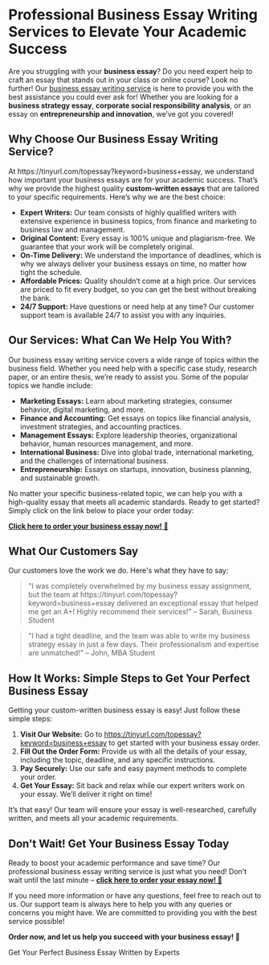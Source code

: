 <h1>Professional Business Essay Writing Services to Elevate Your Academic Success</h1>

<p>Are you struggling with your <strong>business essay</strong>? Do you need expert help to craft an essay that stands out in your class or online course? Look no further! Our <a href="https://tinyurl.com/topessay?keyword=business+essay">business essay writing service</a> is here to provide you with the best assistance you could ever ask for! Whether you are looking for a <strong>business strategy essay</strong>, <strong>corporate social responsibility analysis</strong>, or an essay on <strong>entrepreneurship and innovation</strong>, we’ve got you covered!</p>

<h2>Why Choose Our Business Essay Writing Service?</h2>

<p>At https://tinyurl.com/topessay?keyword=business+essay, we understand how important your business essays are for your academic success. That’s why we provide the highest quality <strong>custom-written essays</strong> that are tailored to your specific requirements. Here’s why we are the best choice:</p>

<ul>
  <li><strong>Expert Writers:</strong> Our team consists of highly qualified writers with extensive experience in business topics, from finance and marketing to business law and management.</li>
  <li><strong>Original Content:</strong> Every essay is 100% unique and plagiarism-free. We guarantee that your work will be completely original.</li>
  <li><strong>On-Time Delivery:</strong> We understand the importance of deadlines, which is why we always deliver your business essays on time, no matter how tight the schedule.</li>
  <li><strong>Affordable Prices:</strong> Quality shouldn’t come at a high price. Our services are priced to fit every budget, so you can get the best without breaking the bank.</li>
  <li><strong>24/7 Support:</strong> Have questions or need help at any time? Our customer support team is available 24/7 to assist you with any inquiries.</li>
</ul>

<h2>Our Services: What Can We Help You With?</h2>

<p>Our business essay writing service covers a wide range of topics within the business field. Whether you need help with a specific case study, research paper, or an entire thesis, we’re ready to assist you. Some of the popular topics we handle include:</p>

<ul>
  <li><strong>Marketing Essays:</strong> Learn about marketing strategies, consumer behavior, digital marketing, and more.</li>
  <li><strong>Finance and Accounting:</strong> Get essays on topics like financial analysis, investment strategies, and accounting practices.</li>
  <li><strong>Management Essays:</strong> Explore leadership theories, organizational behavior, human resources management, and more.</li>
  <li><strong>International Business:</strong> Dive into global trade, international marketing, and the challenges of international business.</li>
  <li><strong>Entrepreneurship:</strong> Essays on startups, innovation, business planning, and sustainable growth.</li>
</ul>

<p>No matter your specific business-related topic, we can help you with a high-quality essay that meets all academic standards. Ready to get started? Simply click on the link below to place your order today:</p>

<p><a href="https://tinyurl.com/topessay?keyword=business+essay"><strong>Click here to order your business essay now! 🚀</strong></a></p>

<h2>What Our Customers Say</h2>

<p>Our customers love the work we do. Here's what they have to say:</p>

<blockquote>
  <p>"I was completely overwhelmed by my business essay assignment, but the team at https://tinyurl.com/topessay?keyword=business+essay delivered an exceptional essay that helped me get an A+! Highly recommend their services!" – Sarah, Business Student</p>
</blockquote>

<blockquote>
  <p>"I had a tight deadline, and the team was able to write my business strategy essay in just a few days. Their professionalism and expertise are unmatched!" – John, MBA Student</p>
</blockquote>

<h2>How It Works: Simple Steps to Get Your Perfect Business Essay</h2>

<p>Getting your custom-written business essay is easy! Just follow these simple steps:</p>

<ol>
  <li><strong>Visit Our Website:</strong> Go to <a href="https://tinyurl.com/topessay?keyword=business+essay">https://tinyurl.com/topessay?keyword=business+essay</a> to get started with your business essay order.</li>
  <li><strong>Fill Out the Order Form:</strong> Provide us with all the details of your essay, including the topic, deadline, and any specific instructions.</li>
  <li><strong>Pay Securely:</strong> Use our safe and easy payment methods to complete your order.</li>
  <li><strong>Get Your Essay:</strong> Sit back and relax while our expert writers work on your essay. We’ll deliver it right on time!</li>
</ol>

<p>It’s that easy! Our team will ensure your essay is well-researched, carefully written, and meets all your academic requirements.</p>

<h2>Don't Wait! Get Your Business Essay Today</h2>

<p>Ready to boost your academic performance and save time? Our professional business essay writing service is just what you need! Don’t wait until the last minute – <a href="https://tinyurl.com/topessay?keyword=business+essay"><strong>click here to order your essay now! 🚀</strong></a></p>

<p>If you need more information or have any questions, feel free to reach out to us. Our support team is always here to help you with any queries or concerns you might have. We are committed to providing you with the best service possible!</p>

<p><strong>Order now, and let us help you succeed with your business essay! 🌟</strong></p>
Get Your Perfect Business Essay Written by Experts
